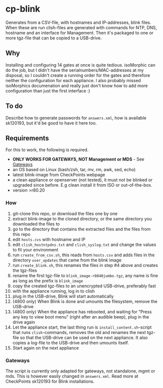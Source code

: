 # cp-blink
Generates from a CSV-file, with hostnames and IP-addresses, blink files. When these are run clish-files are generated with commands for NTP, DNS, hostname and an interface for Management. Then it's packaged to one or more tgz-file that can be copied to a USB-drive.

## Why
Installing and configuring 14 gates at once is quite tedious. isoMorphic can do the job, but I didn't have the serialnumbers/MAC-addresses at my disposal, so I couldn't create a running order for the gates and therefore neither the configuration for each appliance. I also probably missed isoMorphics documenation and really just don't know how to add more configuration than just the first interface :)

## To do
Describe how to generate passwords for `answers.xml`, how is available sk120193, but it'd be good to have it here too.

## Requirements
For this to work, the following is required.
* **ONLY WORKS FOR GATEWAYS, NOT Management or MDS** - See [Gateways](#gateways)
* an OS based on Linux (bash/zsh, tar, mv, rm, awk, sed, echo)
* latest blink-image from CheckPoints webpage
* a clean appliance or openserver (not tested), it must not be blinked or upgraded since before. E.g clean install it from ISO or out-of-the-box.
* version >r80.20

### How
1) git-clone this repo, or download the files one by one
2) extract blink-image to the cloned directory, or the same directory you downloaded the files to
3) go to the directory that contains the extracted files and the files from this repo
4) edit `hosts.cvs` with hostname and IP
5) edit `clish_hostntpdns.txt` and `clish_syslog.txt` and change the values to fit your environment
6) run `create_from_csv.sh`, this reads from `hosts.csv` and adds files in the directory `user_updates` that came from the blink image
7) run `create_blink.sh`, this renames the files in step #4 above and creates the tgz-files
8) rename the first tgz-file to `blink_image-r8040jumbo.tgz`, any name is fine as long as the prefix is `blink_image`
9) copy the created tgz-files to an unencrypted USB-drive, preferably fast
10) with the appliance running, log in to clish
11) plug in the USB-drive, Blink will start automatically
12) (4800 only) When Blink is done and umounts the filesystem, remove the USB-drive
13) (4800 only) When the appliance has rebooted, and waiting for "Press any key to view boot menu" (right after an audible beep), plug in the drive again
14) Let the appliance start, the last thing run is `install_content.sh`-script that runs `clish`-commands, removes the old and renames the next tgz-file so that the USB-drive can be used on the next appliance. It also copies a log-file to the USB-drive and then umounts itself.
15) Start again on the next appliance

### Gateways
The script is currently only adapted for gateways, not standalone, mgmt or mds. This is however easily changed in `answers.xml`. Read more at CheckPoints sk120193 for Blink installations.
